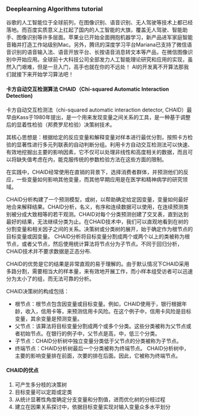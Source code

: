 ### Deeplearning Algorithms tutorial
谷歌的人工智能位于全球前列，在图像识别、语音识别、无人驾驶等技术上都已经落地。而百度实质意义上扛起了国内的人工智能的大旗，覆盖无人驾驶、智能助手、图像识别等许多层面。苹果业已开始全面拥抱机器学习，新产品进军家庭智能音箱并打造工作站级别Mac。另外，腾讯的深度学习平台Mariana已支持了微信语音识别的语音输入法、语音开放平台、长按语音消息转文本等产品，在微信图像识别中开始应用。全球前十大科技公司全部发力人工智能理论研究和应用的实现，虽然入门艰难，但是一旦入门，高手也就在你的不远处！
AI的开发离不开算法那我们就接下来开始学习算法吧！

#### 卡方自动交互检测算法 CHAID（Chi-squared Automatic Interaction Detection)

卡方自动交互检测法（chi-squared automatic interaction detector, CHAID）最早由Kass于1980年提出，是一个用来发现变量之间关系的工具，是一种基于调整后的显着性检验（邦费罗尼检验）决策树技术。

其核心思想是：根据给定的反应变量和解释变量对样本进行最优分割，按照卡方检验的显著性进行多元列联表的自动判断分组。利用卡方自动交互检测法可以快速、有效地挖掘出主要的影响因素，它不仅可以处理非线性和高度相关的数据，而且可以将缺失值考虑在内，能克服传统的参数检验方法在这些方面的限制。

在实践中，CHAID经常使用在直销的背景下，选择消费者群体，并预测他们的反应，一些变量如何影响其他变量，而其他早期应用是在医学和精神病学的研究领域。

CHAID分析构建了一个预测模型，或树，以帮助确定给定因变量，变量如何最好地合来解释结果。CHAID分析，名义，有序和连续数据可以使用，在连续预测类别被分成大致相等的若干观测。CHAID对每个分类预测创建了交叉表，直到达到最好的结果，无法继续分类为止。在CHAID技术中，我们可以直观地看到在树的分割变量和相关因子之间的关系。决策树或分类树的展开，始于确定作为根节点的目标变量或因变量。 CHAID分析将目标变量分割成两个或两个以上的类被称为根节点，或者父节点，然后使用统计算法将节点分为子节点。不同于回归分析，CHAID技术并不要求数据是正态分布.

CHAID的优势是它的结果是非常直观的易于理解的。由于默认情况下CHAID采用多路分割，需要相当大的样本量，来有效地开展工作，而小样本组受访者可以迅速分为太小了的组，而无法可靠的分析。

CHAID决策树的构成包括：
* 根节点：根节点包含因变量或目标变量。例如，CHAID使用于，银行根据年龄，收入，信用卡等，来预测信用卡风险。在这个例子中，信用卡风险是目标变量，其余变量是预测变量。
* 父节点：该算法将目标变量分割成两个或多个分类。这些分类被称为父节点或者初始节点。在银行的例子中，父节点是高，中，低三个分类。
* 子节点：CHAID分析树中独立变量分类低于父节点的分类被称为子节点。
* 终端节点：CHAID分析树最后一个分类被称为终端节点。 CHAID分析树中，主要的影响变量排在前面，次要的排在后面。因此，它被称为终端节点。

#### CHAID的优点
1. 可产生多分枝的决策树
2. 目标变量可以定距或定类
3. 从统计显著性角度确定分支变量和分割值，进而优化树的分枝过程
4. 建立在因果关系探讨中，依据目标变量实现对输入变量众多水平划分
